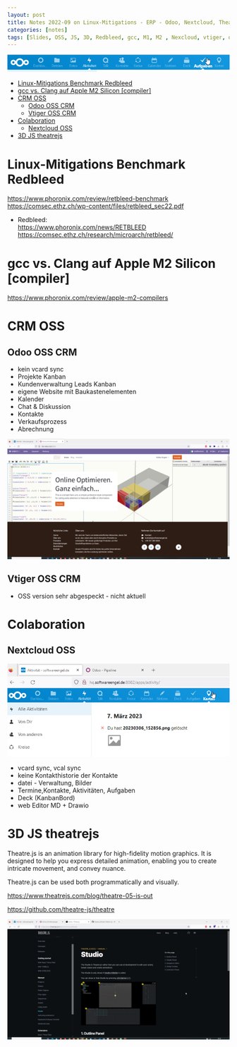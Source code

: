 ```yaml
---
layout: post
title: Notes 2022-09 on Linux-Mitigations - ERP - Odoo, Nextcloud, Theatrejs
categories: [notes]
tags: [Slides, OSS, JS, 3D, Redbleed, gcc, M1, M2 , Nexcloud, vtiger, odoo, theatrejs, Slides, Compiler, Security , Linux, OSS ]
---
```


![](../pics/20230705161157_nextcloud.png)
- [Linux-Mitigations Benchmark Redbleed](#linux-mitigations-benchmark-redbleed)
- [gcc vs. Clang auf Apple M2 Silicon \[compiler\]](#gcc-vs-clang-auf-apple-m2-silicon-compiler)
- [CRM OSS](#crm-oss)
  - [Odoo OSS CRM](#odoo-oss-crm)
  - [Vtiger OSS CRM](#vtiger-oss-crm)
- [Colaboration](#colaboration)
  - [Nextcloud OSS](#nextcloud-oss)
- [3D JS theatrejs](#3d-js-theatrejs)

 # Linux-Mitigations Benchmark Redbleed 

 <https://www.phoronix.com/review/retbleed-benchmark>
 <https://comsec.ethz.ch/wp-content/files/retbleed_sec22.pdf>

 - Redbleed:  
 <https://www.phoronix.com/news/RETBLEED>
 <https://comsec.ethz.ch/research/microarch/retbleed/>

 # gcc vs. Clang auf Apple M2 Silicon [compiler]
 
 <https://www.phoronix.com/review/apple-m2-compilers>

# CRM OSS 

##  Odoo OSS CRM 
- kein vcard sync 
- Projekte Kanban
- Kundenverwaltung Leads Kanban 
- eigene Website mit Baukastenelementen 
- Kalender 
- Chat & Diskussion 
- Kontakte 
- Verkaufsprozess 
- Abrechnung 

![](../pics/20230705160640_odoo_website.png)


## Vtiger OSS CRM 
- OSS version sehr abgespeckt - nicht aktuell 

# Colaboration 

## Nextcloud OSS 

![](../pics/20230705155928_Nextcloud.png)

- vcard sync, vcal sync 
- keine Kontakthistorie der Kontakte 
- datei - Verwaltung, Bilder 
- Termine,Kontakte, Aktivitäten, Aufgaben 
- Deck (KanbanBord)
- web Editor MD + Drawio 

# 3D JS theatrejs 

Theatre.js is an animation library for high-fidelity motion graphics. It is designed to help you express detailed animation, enabling you to create intricate movement, and convey nuance.

Theatre.js can be used both programmatically and visually.

<https://www.theatrejs.com/blog/theatre-05-is-out>

<https://github.com/theatre-js/theatre>

![](../pics/20230705161039_theatreJs.png)
